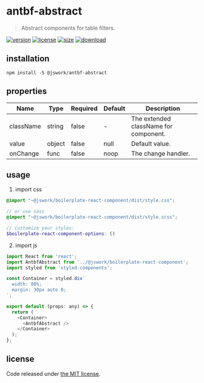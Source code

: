 # antbf-abstract
> Abstract components for table filters.

[![version][version-image]][version-url]
[![license][license-image]][license-url]
[![size][size-image]][size-url]
[![download][download-image]][download-url]

## installation
```shell
npm install -S @jswork/antbf-abstract
```

## properties
| Name      | Type   | Required | Default | Description                           |
| --------- | ------ | -------- | ------- | ------------------------------------- |
| className | string | false    | -       | The extended className for component. |
| value     | object | false    | null    | Default value.                        |
| onChange  | func   | false    | noop    | The change handler.                   |


## usage
1. import css
  ```scss
  @import "~@jswork/boilerplate-react-component/dist/style.css";

  // or use sass
  @import "~@jswork/boilerplate-react-component/dist/style.scss";

  // customize your styles:
  $boilerplate-react-component-options: ()
  ```
2. import js
  ```js
  import React from 'react';
  import AntbfAbstract from '../@jswork/boilerplate-react-component';
  import styled from 'styled-components';

  const Container = styled.div`
    width: 80%;
    margin: 30px auto 0;
  `;

  export default (props: any) => {
    return (
      <Container>
        <AntbfAbstract />
      </Container>
    );
  };

  ```

## license
Code released under [the MIT license](https://github.com/afeiship/antbf-abstract/blob/master/LICENSE.txt).

[version-image]: https://img.shields.io/npm/v/@jswork/antbf-abstract
[version-url]: https://npmjs.org/package/@jswork/antbf-abstract

[license-image]: https://img.shields.io/npm/l/@jswork/antbf-abstract
[license-url]: https://github.com/afeiship/antbf-abstract/blob/master/LICENSE.txt

[size-image]: https://img.shields.io/bundlephobia/minzip/@jswork/antbf-abstract
[size-url]: https://github.com/afeiship/antbf-abstract/blob/master/dist/antbf-abstract.min.js

[download-image]: https://img.shields.io/npm/dm/@jswork/antbf-abstract
[download-url]: https://www.npmjs.com/package/@jswork/antbf-abstract
